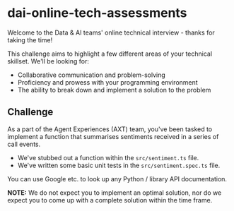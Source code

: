 # dai-online-tech-assessments

Welcome to the Data & AI teams' online technical interview - thanks for taking the time!

This challenge aims to highlight a few different areas of your technical skillset. We'll be looking for:

- Collaborative communication and problem-solving
- Proficiency and prowess with your programming environment
- The ability to break down and implement a solution to the problem

## Challenge

As a part of the Agent Experiences (AXT) team, you've been tasked to implement a function that summarises
sentiments received in a series of call events.

- We've stubbed out a function within the `src/sentiment.ts` file.
- We've written some basic unit tests in the `src/sentiment.spec.ts` file.

You can use Google etc. to look up any Python / library API documentation.

**NOTE:** We do not expect you to implement an optimal solution, nor do we
expect you to come up with a complete solution within the time frame. 
